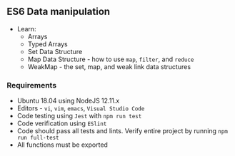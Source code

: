 ## ES6 Data manipulation
* Learn:
    * Arrays
    * Typed Arrays
    * Set Data Structure
    * Map Data Structure - how to use `map`, `filter`, and `reduce`
    * WeakMap - the set, map, and weak link data structures

### Requirements
* Ubuntu 18.04 using NodeJS 12.11.x
* Editors - `vi`, `vim`, `emacs`, `Visual Studio Code`
* Code testing using `Jest` with `npm run test`
* Code verification using `ESlint`
* Code should pass all tests and lints. Verify entire project by running `npm run full-test`
* All functions must be exported